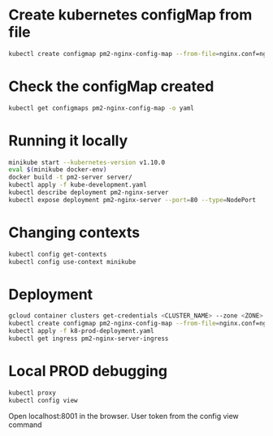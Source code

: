 

# Create kubernetes configMap from file
```bash
kubectl create configmap pm2-nginx-config-map --from-file=nginx.conf=nginx/nginx.conf
```

# Check the configMap created
```bash
kubectl get configmaps pm2-nginx-config-map -o yaml
```

# Running it locally
```bash
minikube start --kubernetes-version v1.10.0
eval $(minikube docker-env)
docker build -t pm2-server server/
kubectl apply -f kube-development.yaml
kubectl describe deployment pm2-nginx-server
kubectl expose deployment pm2-nginx-server --port=80 --type=NodePort
```

# Changing contexts
```bash
kubectl config get-contexts
kubectl config use-context minikube
```

# Deployment
```bash
gcloud container clusters get-credentials <CLUSTER_NAME> --zone <ZONE> --project <PROJECT_ID>
kubectl create configmap pm2-nginx-config-map --from-file=nginx.conf=nginx/nginx.conf
kubectl apply -f k8-prod-deployment.yaml
kubectl get ingress pm2-nginx-server-ingress
```


# Local PROD debugging
```bash
kubectl proxy
kubectl config view
```
Open localhost:8001 in the browser. User token from the config view command
